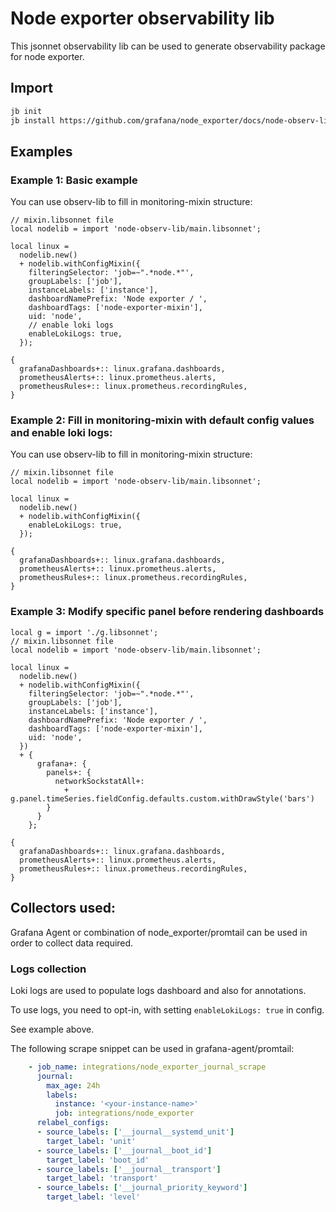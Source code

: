 # Node exporter observability lib

This jsonnet observability lib can be used to generate observability package for node exporter.

## Import

```sh
jb init
jb install https://github.com/grafana/node_exporter/docs/node-observ-lib
```

## Examples

### Example 1: Basic example

You can use observ-lib to fill in monitoring-mixin structure:

```jsonnet
// mixin.libsonnet file
local nodelib = import 'node-observ-lib/main.libsonnet';

local linux =
  nodelib.new()
  + nodelib.withConfigMixin({
    filteringSelector: 'job=~".*node.*"',
    groupLabels: ['job'],
    instanceLabels: ['instance'],
    dashboardNamePrefix: 'Node exporter / ',
    dashboardTags: ['node-exporter-mixin'],
    uid: 'node',
    // enable loki logs
    enableLokiLogs: true,
  });

{
  grafanaDashboards+:: linux.grafana.dashboards,
  prometheusAlerts+:: linux.prometheus.alerts,
  prometheusRules+:: linux.prometheus.recordingRules,
}

```

### Example 2: Fill in monitoring-mixin with default config values and enable loki logs:

You can use observ-lib to fill in monitoring-mixin structure:

```jsonnet
// mixin.libsonnet file
local nodelib = import 'node-observ-lib/main.libsonnet';

local linux =
  nodelib.new()
  + nodelib.withConfigMixin({
    enableLokiLogs: true,
  });

{
  grafanaDashboards+:: linux.grafana.dashboards,
  prometheusAlerts+:: linux.prometheus.alerts,
  prometheusRules+:: linux.prometheus.recordingRules,
}

```

### Example 3: Modify specific panel before rendering dashboards

```jsonnet
local g = import './g.libsonnet';
// mixin.libsonnet file
local nodelib = import 'node-observ-lib/main.libsonnet';

local linux =
  nodelib.new()
  + nodelib.withConfigMixin({
    filteringSelector: 'job=~".*node.*"',
    groupLabels: ['job'],
    instanceLabels: ['instance'],
    dashboardNamePrefix: 'Node exporter / ',
    dashboardTags: ['node-exporter-mixin'],
    uid: 'node',
  })
  + {
      grafana+: {
        panels+: {
          networkSockstatAll+:
            + g.panel.timeSeries.fieldConfig.defaults.custom.withDrawStyle('bars')
        }
      }
    };

{
  grafanaDashboards+:: linux.grafana.dashboards,
  prometheusAlerts+:: linux.prometheus.alerts,
  prometheusRules+:: linux.prometheus.recordingRules,
}

```

## Collectors used:

Grafana Agent or combination of node_exporter/promtail can be used in order to collect data required.

### Logs collection

Loki logs are used to populate logs dashboard and also for annotations.

To use logs, you need to opt-in, with setting `enableLokiLogs: true` in config.

See example above.

The following scrape snippet can be used in grafana-agent/promtail:

```yaml
    - job_name: integrations/node_exporter_journal_scrape
      journal:
        max_age: 24h
        labels:
          instance: '<your-instance-name>'
          job: integrations/node_exporter
      relabel_configs:
      - source_labels: ['__journal__systemd_unit']
        target_label: 'unit'
      - source_labels: ['__journal__boot_id']
        target_label: 'boot_id'
      - source_labels: ['__journal__transport']
        target_label: 'transport'
      - source_labels: ['__journal_priority_keyword']
        target_label: 'level'
```
